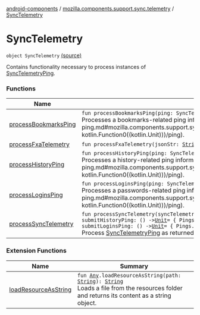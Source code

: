 [android-components](../../index.md) / [mozilla.components.support.sync.telemetry](../index.md) / [SyncTelemetry](./index.md)

# SyncTelemetry

`object SyncTelemetry` [(source)](https://github.com/mozilla-mobile/android-components/blob/master/components/support/sync-telemetry/src/main/java/mozilla/components/support/sync/telemetry/SyncTelemetry.kt#L38)

Contains functionality necessary to process instances of [SyncTelemetryPing](#).

### Functions

| Name | Summary |
|---|---|
| [processBookmarksPing](process-bookmarks-ping.md) | `fun processBookmarksPing(ping: SyncTelemetryPing, sendPing: () -> `[`Unit`](https://kotlinlang.org/api/latest/jvm/stdlib/kotlin/-unit/index.html)` = { Pings.bookmarksSync.submit() }): `[`Boolean`](https://kotlinlang.org/api/latest/jvm/stdlib/kotlin/-boolean/index.html)<br>Processes a bookmarks-related ping information from the [ping](process-bookmarks-ping.md#mozilla.components.support.sync.telemetry.SyncTelemetry$processBookmarksPing(mozilla.appservices.sync15.SyncTelemetryPing, kotlin.Function0((kotlin.Unit)))/ping). |
| [processFxaTelemetry](process-fxa-telemetry.md) | `fun processFxaTelemetry(jsonStr: `[`String`](https://kotlinlang.org/api/latest/jvm/stdlib/kotlin/-string/index.html)`, crashReporter: `[`CrashReporting`](../../mozilla.components.support.base.crash/-crash-reporting/index.md)`? = null): `[`Unit`](https://kotlinlang.org/api/latest/jvm/stdlib/kotlin/-unit/index.html) |
| [processHistoryPing](process-history-ping.md) | `fun processHistoryPing(ping: SyncTelemetryPing, sendPing: () -> `[`Unit`](https://kotlinlang.org/api/latest/jvm/stdlib/kotlin/-unit/index.html)` = { Pings.historySync.submit() }): `[`Boolean`](https://kotlinlang.org/api/latest/jvm/stdlib/kotlin/-boolean/index.html)<br>Processes a history-related ping information from the [ping](process-history-ping.md#mozilla.components.support.sync.telemetry.SyncTelemetry$processHistoryPing(mozilla.appservices.sync15.SyncTelemetryPing, kotlin.Function0((kotlin.Unit)))/ping). |
| [processLoginsPing](process-logins-ping.md) | `fun processLoginsPing(ping: SyncTelemetryPing, sendPing: () -> `[`Unit`](https://kotlinlang.org/api/latest/jvm/stdlib/kotlin/-unit/index.html)` = { Pings.loginsSync.submit() }): `[`Boolean`](https://kotlinlang.org/api/latest/jvm/stdlib/kotlin/-boolean/index.html)<br>Processes a passwords-related ping information from the [ping](process-logins-ping.md#mozilla.components.support.sync.telemetry.SyncTelemetry$processLoginsPing(mozilla.appservices.sync15.SyncTelemetryPing, kotlin.Function0((kotlin.Unit)))/ping). |
| [processSyncTelemetry](process-sync-telemetry.md) | `fun processSyncTelemetry(syncTelemetry: SyncTelemetryPing, submitGlobalPing: () -> `[`Unit`](https://kotlinlang.org/api/latest/jvm/stdlib/kotlin/-unit/index.html)` = { Pings.sync.submit() }, submitHistoryPing: () -> `[`Unit`](https://kotlinlang.org/api/latest/jvm/stdlib/kotlin/-unit/index.html)` = { Pings.historySync.submit() }, submitBookmarksPing: () -> `[`Unit`](https://kotlinlang.org/api/latest/jvm/stdlib/kotlin/-unit/index.html)` = { Pings.bookmarksSync.submit() }, submitLoginsPing: () -> `[`Unit`](https://kotlinlang.org/api/latest/jvm/stdlib/kotlin/-unit/index.html)` = { Pings.loginsSync.submit() }): `[`Unit`](https://kotlinlang.org/api/latest/jvm/stdlib/kotlin/-unit/index.html)<br>Process [SyncTelemetryPing](#) as returned from [mozilla.appservices.syncmanager.SyncManager](#). |

### Extension Functions

| Name | Summary |
|---|---|
| [loadResourceAsString](../../mozilla.components.support.test.file/kotlin.-any/load-resource-as-string.md) | `fun `[`Any`](https://kotlinlang.org/api/latest/jvm/stdlib/kotlin/-any/index.html)`.loadResourceAsString(path: `[`String`](https://kotlinlang.org/api/latest/jvm/stdlib/kotlin/-string/index.html)`): `[`String`](https://kotlinlang.org/api/latest/jvm/stdlib/kotlin/-string/index.html)<br>Loads a file from the resources folder and returns its content as a string object. |
